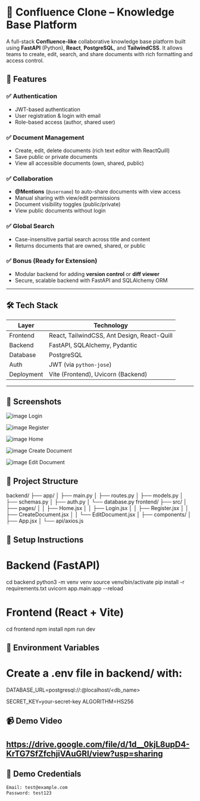 # 🧠 Confluence Clone – Knowledge Base Platform

A full-stack **Confluence-like** collaborative knowledge base platform built using **FastAPI** (Python), **React**, **PostgreSQL**, and **TailwindCSS**. It allows teams to create, edit, search, and share documents with rich formatting and access control.

## 🚀 Features

### ✅ Authentication
- JWT-based authentication
- User registration & login with email
- Role-based access (author, shared user)

### ✅ Document Management
- Create, edit, delete documents (rich text editor with ReactQuill)
- Save public or private documents
- View all accessible documents (own, shared, public)

### ✅ Collaboration
- **@Mentions** (`@username`) to auto-share documents with view access
- Manual sharing with view/edit permissions
- Document visibility toggles (public/private)
- View public documents without login

### ✅ Global Search
- Case-insensitive partial search across title and content
- Returns documents that are owned, shared, or public

### ✅ Bonus (Ready for Extension)
- Modular backend for adding **version control** or **diff viewer**
- Secure, scalable backend with FastAPI and SQLAlchemy ORM

---

## 🛠️ Tech Stack

| Layer       | Technology                        |
|------------|------------------------------------|
| Frontend    | React, TailwindCSS, Ant Design, React-Quill |
| Backend     | FastAPI, SQLAlchemy, Pydantic     |
| Database    | PostgreSQL                        |
| Auth        | JWT (via `python-jose`)           |
| Deployment  | Vite (Frontend), Uvicorn (Backend)|

---

## 📸 Screenshots
![image](https://github.com/user-attachments/assets/ea6291ab-c7c1-455a-89cf-ef30cadb5291)
Login

![image](https://github.com/user-attachments/assets/e4b9b350-671c-4788-b4a5-6bda2e1e5e1a)
Register

![image](https://github.com/user-attachments/assets/5ae1d4ea-b10a-475f-9c14-85463049746d)
Home

![image](https://github.com/user-attachments/assets/656e565c-140d-4e7e-9d5a-151dfef4e5aa)
Create Document

![image](https://github.com/user-attachments/assets/62df8766-18e7-4776-8267-de404e286e8d)
Edit Document


## 📂 Project Structure
backend/
├── app/
│   ├── main.py
│   ├── routes.py
│   ├── models.py
│   ├── schemas.py
│   ├── auth.py
│   └── database.py
frontend/
├── src/
│   ├── pages/
│   │   ├── Home.jsx
│   │   ├── Login.jsx
│   │   ├── Register.jsx
│   │   ├── CreateDocument.jsx
│   │   └── EditDocument.jsx
│   ├── components/
│   ├── App.jsx
│   └── api/axios.js


## 🧰 Setup Instructions
# Backend (FastAPI)
cd backend
python3 -m venv venv
source venv/bin/activate
pip install -r requirements.txt
uvicorn app.main:app --reload

# Frontend (React + Vite)
cd frontend
npm install
npm run dev

## 🔐 Environment Variables
# Create a .env file in backend/ with:
DATABASE_URL=postgresql://<username>:<password>@localhost/<db_name>

SECRET_KEY=your-secret-key
ALGORITHM=HS256


## 📹 Demo Video
https://drive.google.com/file/d/1d__0kjL8upD4-KrTG7SfZfchjiVAuGRI/view?usp=sharing
---

## 🧪 Demo Credentials

```bash
Email: test@example.com
Password: test123
